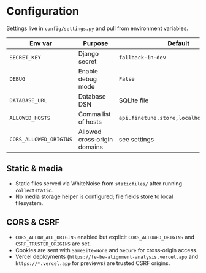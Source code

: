 # Configuration

Settings live in `config/settings.py` and pull from environment variables.

| Env var | Purpose | Default |
|---|---|---|
| `SECRET_KEY` | Django secret | `fallback-in-dev` |
| `DEBUG` | Enable debug mode | `False` |
| `DATABASE_URL` | Database DSN | SQLite file |
| `ALLOWED_HOSTS` | Comma list of hosts | `api.finetune.store,localhost,127.0.0.1` |
| `CORS_ALLOWED_ORIGINS` | Allowed cross‑origin domains | see settings |

## Static & media
- Static files served via WhiteNoise from `staticfiles/` after running `collectstatic`.
- No media storage helper is configured; file fields store to local filesystem.

## CORS & CSRF
- `CORS_ALLOW_ALL_ORIGINS` enabled but explicit `CORS_ALLOWED_ORIGINS` and `CSRF_TRUSTED_ORIGINS` are set.
- Cookies are sent with `SameSite=None` and `Secure` for cross‑origin access.
- Vercel deployments (`https://fe-be-alignment-analysis.vercel.app` and `https://*.vercel.app` for previews) are trusted CSRF origins.
